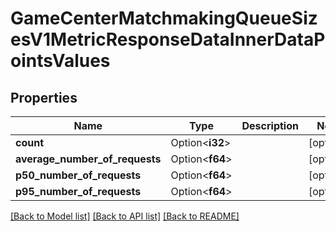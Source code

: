 # GameCenterMatchmakingQueueSizesV1MetricResponseDataInnerDataPointsValues

## Properties

Name | Type | Description | Notes
------------ | ------------- | ------------- | -------------
**count** | Option<**i32**> |  | [optional]
**average_number_of_requests** | Option<**f64**> |  | [optional]
**p50_number_of_requests** | Option<**f64**> |  | [optional]
**p95_number_of_requests** | Option<**f64**> |  | [optional]

[[Back to Model list]](../README.md#documentation-for-models) [[Back to API list]](../README.md#documentation-for-api-endpoints) [[Back to README]](../README.md)


